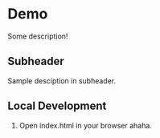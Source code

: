 # Demo

Some description!

## Subheader

Sample desciption in subheader.


## Local Development 

1. Open index.html in your browser ahaha.